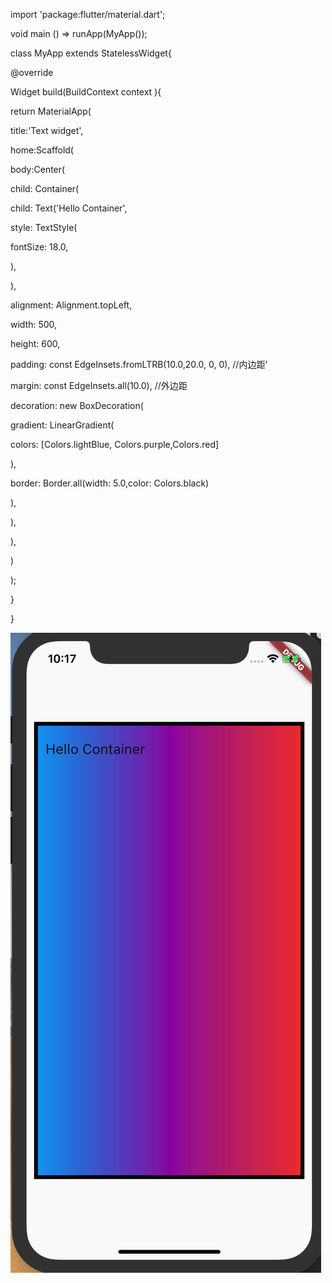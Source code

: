 import 'package:flutter/material.dart';

void main () =\> runApp(MyApp());

class MyApp extends StatelessWidget{

 @override

 Widget build(BuildContext context ){

 return MaterialApp(

 title:'Text widget',

 home:Scaffold(

 body:Center(

 child: Container(

 child: Text('Hello Container',

 style: TextStyle(

 fontSize: 18.0,

 ),

 ),

 alignment: Alignment.topLeft,

 width: 500,

 height: 600,

 padding: const EdgeInsets.fromLTRB(10.0,20.0, 0, 0), //内边距'

 margin: const EdgeInsets.all(10.0), //外边距

 decoration: new BoxDecoration(

 gradient: LinearGradient(

 colors: [Colors.lightBlue, Colors.purple,Colors.red]

 ), 

 border: Border.all(width: 5.0,color: Colors.black)

 ),

 ),

 ),

 )

 );

 }

}

![Snip20190214\_1.png](resources/1BD46E96B06DD805E75586A90A14D724.png)